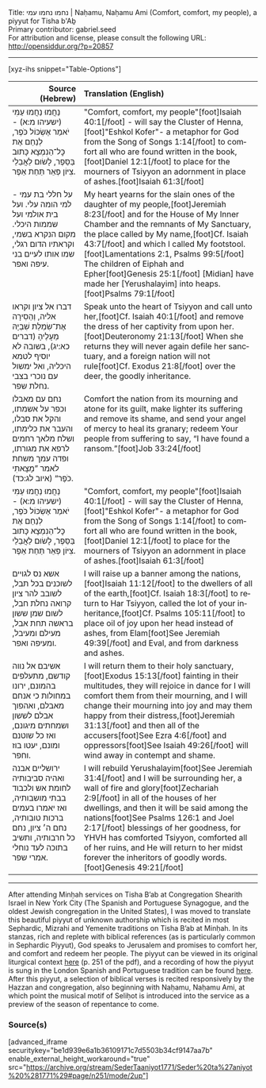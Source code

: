 <html>
<head></head>
<body>
Title: נחמו נחמו עמי | Naḥamu, Naḥamu Ami (Comfort, comfort, my people), a piyyut for Tisha b'Aḇ<br />
Primary contributor: gabriel.seed<br />
For attribution and license, please consult the following URL: <a href="http://opensiddur.org/?p=20857">http://opensiddur.org/?p=20857</a>
<p />
<hr />

[xyz-ihs snippet="Table-Options"]<table style="margin-left: auto; margin-right: auto;" class="draggable">
<thead><tr><th id="x" style="text-align: right;">Source (Hebrew)</th><th style="text-align: left;">Translation (English)</th></tr></thead>
<tbody>
<tr><td style="vertical-align:top;">
<div class="liturgy" lang="he">
נַחֲמוּ נַחֲמוּ עַמִּי <span class="citation">(ישעיהו מ:א)</span> - יֹאמַר אֶשְׂכּוֹל כֹּפֶר,
לְנַחֵם אֶת כׇּל־הַנִמְצָא כָּתוּב בַּסֵּפֶר,
לָשׂוּם לַאֲבֵלֵי צִיּוֹן פְּאֵר תַּחַת אֵפֶר.
</span></div></td>
 
<td style="vertical-align:top;">
<div class="english" lang="en">
"Comfort, comfort, my people"[foot]Isaiah 40:1[/foot] - will say the Cluster of Henna,[foot]"Eshkol Kofer"- a metaphor for God from the Song of Songs 1:14[/foot]
to comfort all who are found written in the book,[foot]Daniel 12:1[/foot] 
to place for the mourners of Tsiyyon an adornment in place of ashes.[foot]Isaiah 61:3[/foot] 
</div></td></tr>


<tr><td style="vertical-align:top;">
<div class="liturgy" lang="he">
על חללי בת עמי - למי הומה עלי.
ועל בית אולמי ועל שממות היכלי.
מקום הנקרא בשמי, וקראתיו הדום רגלי,
שמו אותו לעיים בני עיפה ואפר.
</span></div></td>
 
<td style="vertical-align:top;">
<div class="english" lang="en">
My heart yearns for the slain ones of the daughter of my people,[foot]Jeremiah 8:23[/foot] 
and for the House of My Inner Chamber and the remnants of My Sanctuary, 
the place called by My name,[foot]Cf. Isaiah 43:7[/foot] and which I called My footstool.[foot]Lamentations 2:1, Psalms 99:5[/foot] 
The children of Eiphah and Epher[foot]Genesis 25:1[/foot] [Midian] have made her [Yerushalayim] into heaps.[foot]Psalms 79:1[/foot] 
</div></td></tr>


<tr><td style="vertical-align:top;">
<div class="liturgy" lang="he">
דברו אל ציון וקראו אליה,
וְהֵסִירָה אֶת־שִׂמְלַת שִׁבְיָהּ מֵעָלֶיהָ <span class="citation">(דברים כא:יג)</span>,
בשובה לא יוסיף לטמא היכליה,
ואל ימשול עם נוכרי בצבי נחלת שפר.
</span></div></td>
 
<td style="vertical-align:top;">
<div class="english" lang="en">
Speak unto the heart of Tsiyyon and call unto her,[foot]Cf. Isaiah 40:1[/foot] 
and remove the dress of her captivity from upon her.[foot]Deuteronomy 21:13[/foot] 
When she returns they will never again defile her sanctuary, 
and a foreign nation will not rule[foot]Cf. Exodus 21:8[/foot] over the deer, the goodly inheritance.
</div></td></tr>


<tr><td style="vertical-align:top;">
<div class="liturgy" lang="he">
נחם עם מאבלו וכפר על אשמתו,
והקל את סבלו, והעבר את כלימתו,
ושלח מלאך רחמים לרפא את מגורתו,
ופדה עמך משחת לאמר ”מָצָאתִי כֹפֶר“ <span class="citation">(איוב לג:כד)</span>.
</span></div></td>
 
<td style="vertical-align:top;">
<div class="english" lang="en">
Comfort the nation from its mourning and atone for its guilt, 
make lighter its suffering and remove its shame, 
and send your angel of mercy to heal its granary; 
redeem Your people from suffering to say, “I have found a ransom.”[foot]Job 33:24[/foot]
</div></td></tr>


<tr><td style="vertical-align:top;">
<div class="liturgy" lang="he">
נַחֲמוּ נַחֲמוּ עַמִּי <span class="citation">(ישעיהו מ:א)</span> - יֹאמַר אֶשְׂכּוֹל כֹּפֶר,
לְנַחֵם אֶת כׇּל־הַנִמְצָא כָּתוּב בַּסֵּפֶר,
לָשׂוּם לַאֲבֵלֵי צִיּוֹן פְּאֵר תַּחַת אֵפֶר.
</span></div></td>
 
<td style="vertical-align:top;">
<div class="english" lang="en">
"Comfort, comfort, my people"[foot]Isaiah 40:1[/foot] - will say the Cluster of Henna,[foot]"Eshkol Kofer"- a metaphor for God from the Song of Songs 1:14[/foot]
to comfort all who are found written in the book,[foot]Daniel 12:1[/foot] 
to place for the mourners of Tsiyyon an adornment in place of ashes.[foot]Isaiah 61:3[/foot] 
</div></td></tr>


<tr><td style="vertical-align:top;">
<div class="liturgy" lang="he">
אשא נס לגויים לשוכנים בכל תבל,
לשובב להר ציון קרואה נחלת חבל,
לשום שמן ששון בראשה תחת אבל,
מעילם ומעיבל, ומעיפה ואפר.
</span></div></td>
 
<td style="vertical-align:top;">
<div class="english" lang="en">
I will raise up a banner among the nations,[foot]Isaiah 11:12[/foot] to the dwellers of all of the earth,[foot]Cf. Isaiah 18:3[/foot] 
to return to Har Tsiyyon, called the lot of your inheritance,[foot]Cf. Psalms 105:11[/foot] 
to place oil of joy upon her head instead of ashes, 
from Elam[foot]See Jeremiah 49:39[/foot] and Eval, and from darkness and ashes.
</div></td></tr>


<tr><td style="vertical-align:top;">
<div class="liturgy" lang="he">
אשיבם אל נווה קודשם, מתעלפים בהמונם,
ירונו במחולות כי אנחם מאבלם,
ואהפוך אבלם לששון ושמחתים מיגונם,
ואז כל שוטנם ומונם, יעטו בוז וחפר.
</span></div></td>
 
<td style="vertical-align:top;">
<div class="english" lang="en">
I will return them to their holy sanctuary,[foot]Exodus 15:13[/foot] fainting in their multitudes, 
they will rejoice in dance for I will comfort them from their mourning, 
and I will change their mourning into joy and may them happy from their distress,[foot]Jeremiah 31:13[/foot] 
and then all of the accusers[foot]See Ezra 4:6[/foot] and oppressors[foot]See Isaiah 49:26[/foot] will wind away in contempt and shame.
</div></td></tr>


<tr><td style="vertical-align:top;">
<div class="liturgy" lang="he">
ירושליים אבנה ואהיה סביבותיה 
לחומת אש ולכבוד בבתי מושבותיה,
ואז יאמרו בעמים ברכות טובותיה, 
נחם ה׳ ציון, נחם כל חרבותיה,
ותשיב בתוכה לעד נוחלי אמרי שפר.
</span></div></td>
 
<td style="vertical-align:top;">
<div class="english" lang="en">
I will rebuild Yerushalayim[foot]See Jeremiah 31:4[/foot] and I will be surrounding her, 
a wall of fire and glory[foot]Zechariah 2:9[/foot] in all of the houses of her dwellings, 
and then it will be said among the nations[foot]See Psalms 126:1 and Joel 2:17[/foot] blessings of her goodness, 
for YHVH has comforted Tsiyyon, comforted all of her ruins, 
and He will return to her midst forever the inheritors of goodly words.[foot]Genesis 49:21[/foot]
</div></td></tr>
</tbody></table>

<hr />

After attending Minḥah services on Tisha B’ab at Congregation Shearith Israel in New York City (The Spanish and Portuguese Synagogue, and the oldest Jewish congregation in the United States), I was moved to translate this beautiful piyyut of unknown authorship which is recited in most Sephardic, Mizrahi and Yemenite traditions on Tisha B’ab at Minḥah. In its stanzas, rich and replete with biblical references (as is particularly common in Sephardic Piyyut), God speaks to Jerusalem and promises to comfort her, and comfort and redeem her people. The piyyut can be viewed in its original liturgical context <a href="https://books.googleusercontent.com/books/content?req=AKW5QaeIO04dIgp5Ht-WRimQco4a7P7OzkMyZ7xjPJydqzEnEdNhmjwp2qA1ARB7CxabY_INDPNhK31lodOcL6tm8XcNW6R5W7XMvMxHj3Ek69bbkhF77vW5d4V-5mxtS4OtmRXEUgprDleZB5cATnAgk_kpbvDzPZs1JAf8cemNfHQKii6xpB9yVfyLWmSTMap9aK_J1asjJogK0umUTZlbzOshjY390p9y5486u5Lg-hcgN-hiaxRCVD4UYYo5H3OkKYU9qUzK">here</a> (p. 251 of the pdf), and a recording of how the piyyut is sung in the London Spanish and Portuguese tradition can be found <a href="https://sites.google.com/site/shaarhashamayimlondon/fast-of-av-minha">here</a>. After this piyyut, a selection of biblical verses is recited responsively by the Ḥazzan and congregation, also beginning with Naḥamu, Naḥamu Ami, at which point the musical motif of Seliḥot is introduced into the service as a preview of the season of repentance to come.

<h3>Source(s)</h3>

[advanced_iframe securitykey="be1d939e6a1b36109171c7d5503b34cf9147aa7b" enable_external_height_workaround="true" src="https://archive.org/stream/SederTaaniyot1771/Seder%20ta%27aniyot%20%281771%29#page/n251/mode/2up"]

&nbsp;

</body>
</html>